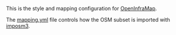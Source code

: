 This is the style and mapping configuration for [OpenInfraMap](https://openinframap.org).

The [mapping.yml](mapping.yml) file controls how the OSM subset is imported with
[imposm3](https://imposm.org/docs/imposm3/latest/).
